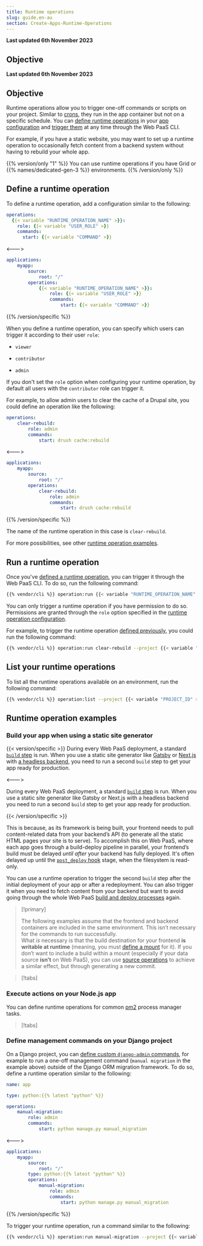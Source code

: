 ```yaml
---
title: Runtime operations
slug: guide.en-au
section: Create-Apps-Runtime-Operations
---
```


**Last updated 6th November 2023**



## Objective  

**Last updated 6th November 2023**



## Objective  

Runtime operations allow you to trigger one-off commands or scripts on your project.
Similar to [crons](../create-apps/app-reference.md#crons), they run in the app container but not on a specific schedule.
You can [define runtime operations](#define-a-runtime-operation) in your [app configuration](../create-apps/app-reference.md)
and [trigger them](#run-a-runtime-operation) at any time through the Web PaaS CLI.

For example, if you have a static website,
you may want to set up a runtime operation to occasionally fetch content from a backend system
without having to rebuild your whole app.

{{% version/only "1" %}}
You can use runtime operations if you have Grid or {{% names/dedicated-gen-3 %}} environments.
{{% /version/only %}}

## Define a runtime operation

To define a runtime operation, add a configuration similar to the following:


```yaml {configFile="app"}
operations:
  {{< variable "RUNTIME_OPERATION_NAME" >}}:
    role: {{< variable "USER_ROLE" >}}
    commands:
      start: {{< variable "COMMAND" >}}
```
<--->
```yaml {configFile="app"}
applications:
    myapp:
        source:
            root: "/"
        operations:
            {{< variable "RUNTIME_OPERATION_NAME" >}}:
                role: {{< variable "USER_ROLE" >}}
                commands:
                    start: {{< variable "COMMAND" >}}
```
{{% /version/specific %}}

When you define a runtime operation,
you can specify which users can trigger it according to their user `role`:

- `viewer`


- `contributor`


- `admin`



If you don't set the `role` option when configuring your runtime operation,
by default all users with the `contributor` role can trigger it. 

For example, to allow admin users to clear the cache of a Drupal site,
you could define an operation like the following:


```yaml {configFile="app"}
operations:
    clear-rebuild:
        role: admin
        commands:
            start: drush cache:rebuild
```
<--->
```yaml {configFile="app"}
applications:
    myapp:
        source:
            root: "/"
        operations:
            clear-rebuild:
                role: admin
                commands:
                    start: drush cache:rebuild
```
{{% /version/specific %}}

The name of the runtime operation in this case is `clear-rebuild`.

For more possibilities, see other [runtime operation examples](#runtime-operation-examples). 

## Run a runtime operation

Once you've [defined a runtime operation](#define-a-runtime-operation), 
you can trigger it through the Web PaaS CLI.
To do so, run the following command:

```bash
{{% vendor/cli %}} operation:run {{< variable "RUNTIME_OPERATION_NAME" >}} --project {{< variable "PROJECT_ID" >}} --environment {{< variable "ENVIRONMENT_NAME" >}}
```

You can only trigger a runtime operation if you have permission to do so.
Permissions are granted through the `role` option specified in the [runtime operation configuration](#define-a-runtime-operation).

For example, to trigger the runtime operation [defined previously](#define-a-runtime-operation),
you could run the following command:

```bash
{{% vendor/cli %}} operation:run clear-rebuild --project {{< variable "PROJECT_ID" >}} --environment {{< variable "ENVIRONMENT_NAME" >}}
```

## List your runtime operations

To list all the runtime operations available on an environment,
run the following command:

```bash
{{% vendor/cli %}} operation:list --project {{< variable "PROJECT_ID" >}} --environment {{< variable "ENVIRONMENT_NAME" >}}
```

## Runtime operation examples

### Build your app when using a static site generator

{{< version/specific >}}
During every Web PaaS deployment, a standard [`build` step](../learn-overview/build-deploy#the-build) is run.
When you use a static site generator like [Gatsby](../guides/gatsby/_index.md)
or [Next.js](../guides/nextjs/_index.md) with [a headless backend](../guides/gatsby/headless/_index.md),
you need to run a second `build` step to get your app ready for production.

<--->

During every Web PaaS deployment, a standard [`build` step](../learn-overview/build-deploy#the-build) is run.
When you use a static site generator like Gatsby
or Next.js with a headless backend
you need to run a second `build` step to get your app ready for production.

{{< /version/specific >}}

This is because, as its framework is being built,
your frontend needs to pull content-related data from your backend’s API
(to generate all the static HTML pages your site is to serve).
To accomplish this on Web PaaS, where each app goes through a build-deploy pipeline in parallel,
your frontend’s build must be delayed _until after_ your backend has fully deployed.
It's often delayed up until the [`post_deploy` hook](../create-apps/hooks/hooks-comparison.md#post-deploy-hook) stage,
when the filesystem is read-only.

You can use a runtime operation to trigger the second `build` step
after the initial deployment of your app or after a redeployment.
You can also trigger it when you need to fetch content from your backend
but want to avoid going through the whole Web PaaS [build and deploy processes](../learn-overview/build-deploy) again.

> [!primary]  
> 
> The following examples assume that the frontend and backend containers are included in the same environment.
> This isn’t necessary for the commands to run successfully.<BR>
> What _is_ necessary is that the build destination for your frontend **is  writable at runtime**
> (meaning, you must [define a mount](../create-apps/app-reference.md#mounts) for it).
> If you don’t want to include a build within a mount (especially if your data source **isn’t** on Web PaaS),
> you can use [source operations](../create-apps/source-operations.md) to achieve a similar effect,
> but through generating a new commit.
> 
> 

> [!tabs]      

### Execute actions on your Node.js app

You can define runtime operations for common [pm2](https://pm2.io/docs/runtime/overview/) process manager tasks. 

> [!tabs]      

### Define management commands on your Django project

On a Django project, you can [define custom `django-admin` commands](https://docs.djangoproject.com/en/4.2/howto/custom-management-commands/), for example to run a one-off management command (`manual migration` in the example above) outside of the Django ORM migration framework.
To do so, define a runtime operation similar to the following:


```yaml {configFile="app"}
name: app

type: python:{{% latest "python" %}}

operations:
    manual-migration:
        role: admin 
        commands: 
            start: python manage.py manual_migration
```
<--->
```yaml {configFile="app"}
applications: 
    myapp: 
        source:
            root: "/"
        type: python:{{% latest "python" %}}
        operations:
            manual-migration:
                role: admin 
                commands: 
                    start: python manage.py manual_migration
```
{{% /version/specific %}}

To trigger your runtime operation, run a command similar to the following:

```bash
{{% vendor/cli %}} operation:run manual-migration --project {{< variable "PROJECT_ID" >}} --environment {{< variable "ENVIRONMENT_NAME" >}}
```
